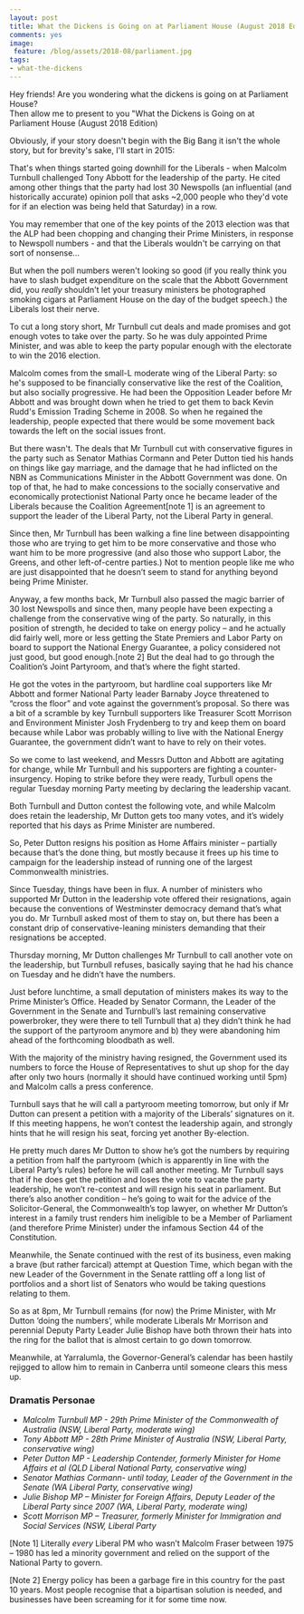 ```yaml
---
layout: post
title: What the Dickens is Going on at Parliament House (August 2018 Edition)
comments: yes
image:
 feature: /blog/assets/2018-08/parliament.jpg
tags:
- what-the-dickens
---
```


Hey friends! Are you wondering what the dickens is going on at Parliament House?  
Then allow me to present to you "What the Dickens is Going on at Parliament House (August 2018 Edition)

<!--more-->

Obviously, if your story doesn't begin with the Big Bang it isn't the whole story, but for brevity's sake, I'll start in 2015:

That's when things started going downhill for the Liberals - when Malcolm Turnbull challenged Tony Abbott for the leadership of the party. He cited among other things that the party had lost 30 Newspolls (an influential (and historically accurate) opinion poll that asks ~2,000 people who they'd vote for if an election was being held that Saturday) in a row. 

You may remember that one of the key points of the 2013 election was that the ALP had been chopping and changing their Prime Ministers, in response to Newspoll numbers - and that the Liberals wouldn't be carrying on that sort of nonsense...

But when the poll numbers weren't looking so good (if you really think you have to slash budget expenditure on the scale that the Abbott Government did, you *really* shouldn't let your treasury ministers be photographed smoking cigars at Parliament House on the day of the budget speech.) the Liberals lost their nerve.

To cut a long story short, Mr Turnbull cut deals and made promises and got enough votes to take over the party. So he was duly appointed Prime Minister, and was able to keep the party popular enough with the electorate to win the 2016 election.

Malcolm comes from the small-L moderate wing of the Liberal Party: so he's supposed to be financially conservative like the rest of the Coalition, but also socially progressive. He had been the Opposition Leader before Mr Abbott and was brought down when he tried to get them to back Kevin Rudd's Emission Trading Scheme in 2008. So when he regained the leadership, people expected that there would be some movement back towards the left on the social issues front.

But there wasn't. The deals that Mr Turnbull cut with conservative figures in the party such as Senator Mathias Cormann and Peter Dutton tied his hands on things like gay marriage, and the damage that he had inflicted on the NBN as Communications Minister in the Abbott Government was done. On top of that, he had to make concessions to the socially conservative and economically protectionist National Party once he became leader of the Liberals because the Coalition Agreement[note 1] is an agreement to support the leader of the Liberal Party, not the Liberal Party in general.

Since then, Mr Turnbull has been walking a fine line between disappointing those who are trying to get him to be more conservative and those who want him to be more progressive (and also those who support Labor, the Greens, and other left-of-centre parties.) Not to mention people like me who are just disappointed that he doesn’t seem to stand for anything beyond being Prime Minister.

Anyway, a few months back, Mr Turnbull also passed the magic barrier of 30 lost Newspolls and since then, many people have been expecting a challenge from the conservative wing of the party. So naturally, in this position of strength, he decided to take on energy policy – and he actually did fairly well, more or less getting the State Premiers and Labor Party on board to support the National Energy Guarantee, a policy considered not just good, but good enough.[note 2] But the deal had to go through the Coalition’s Joint Partyroom, and that’s where the fight started.

He got the votes in the partyroom, but hardline coal supporters like Mr Abbott and former National Party leader Barnaby Joyce threatened to “cross the floor” and vote against the government’s proposal. So there was a bit of a scramble by key Turnbull supporters like Treasurer Scott Morrison and Environment Minister Josh Frydenberg to try and keep them on board because while Labor was probably willing to live with the National Energy Guarantee, the government didn’t want to have to rely on their votes.

So we come to last weekend, and Messrs Dutton and Abbott are agitating for change, while Mr Turnbull and his supporters are fighting a counter-insurgency. Hoping to strike before they were ready, Turbull opens the regular Tuesday morning Party meeting by declaring the leadership vacant.

Both Turnbull and Dutton contest the following vote, and while Malcolm does retain the leadership, Mr Dutton gets too many votes, and it’s widely reported that his days as Prime Minister are numbered. 

So, Peter Dutton resigns his position as Home Affairs minister – partially because that’s the done thing, but mostly because it frees up his time to campaign for the leadership instead of running one of the largest Commonwealth ministries. 

Since Tuesday, things have been in flux. A number of ministers who supported Mr Dutton in the leadership vote offered their resignations, again because the conventions of Westminster democracy demand that’s what you do. Mr Turnbull asked most of them to stay on, but there has been a constant drip of conservative-leaning ministers demanding that their resignations be accepted.

Thursday morning, Mr Dutton challenges Mr Turnbull to call another vote on the leadership, but Turnbull refuses, basically saying that he had his chance on Tuesday and he didn’t have the numbers.

Just before lunchtime, a small deputation of ministers makes its way to the Prime Minister’s Office. Headed by Senator Cormann, the Leader of the Government in the Senate and Turnbull’s last remaining conservative powerbroker, they were there to tell Turnbull that a) they didn’t think he had the support of the partyroom anymore and b) they were abandoning him ahead of the forthcoming bloodbath as well.

With the majority of the ministry having resigned, the Government used its numbers to force the House of Representatives to shut up shop for the day after only two hours (normally it should have continued working until 5pm) and Malcolm calls a press conference.

Turnbull says that he will call a partyroom meeting tomorrow, but only if Mr Dutton can present a petition with a majority of the Liberals’ signatures on it. If this meeting happens, he won’t contest the leadership again, and strongly hints that he will resign his seat, forcing yet another By-election.

He pretty much dares Mr Dutton to show he’s got the numbers by requiring a petition from half the partyroom (which is apparently in line with the Liberal Party’s rules) before he will call another meeting. Mr Turnbull says that if he does get the petition and loses the vote to vacate the party leadership, he won’t re-contest and will resign his seat in parliament. But there’s also another condition – he’s going to wait for the advice of the Solicitor-General, the Commonwealth’s top lawyer, on whether Mr Dutton’s interest in a family trust renders him ineligible to be a Member of Parliament (and therefore Prime Minister) under the infamous Section 44 of the Constitution. 

Meanwhile, the Senate continued with the rest of its business, even making a brave (but rather farcical)  attempt at Question Time, which began with the new Leader of the Government in the Senate rattling off a long list of portfolios and a short list of Senators who would be taking questions relating to them. 

So as at 8pm, Mr Turnbull remains (for now) the Prime Minister, with Mr Dutton ‘doing the numbers’, while moderate Liberals Mr Morrison and perennial Deputy Party Leader Julie Bishop have both thrown their hats into the ring for the ballot that is almost certain to go down tomorrow. 

Meanwhile, at Yarralumla, the Governor-General’s calendar has been hastily rejigged to allow him to remain in Canberra until someone clears this mess up.

### Dramatis Personae
- *Malcolm Turnbull MP - 29th Prime Minister of the Commonwealth of Australia (NSW, Liberal Party, moderate wing)*
- *Tony Abbott MP - 28th Prime Minister of Australia (NSW, Liberal Party, conservative wing)*
- *Peter Dutton MP - Leadership Contender, formerly Minister for Home Affairs et al (QLD Liberal National Party, conservative wing)*
- *Senator Mathias Cormann- until today, Leader of the Government in the Senate (WA Liberal Party, conservative wing)*
- *Julie Bishop MP – Minister for Foreign Affairs, Deputy Leader of the Liberal Party since 2007 (WA, Liberal Party, moderate wing)*
- *Scott Morrison MP – Treasurer, formerly Minister for Immigration and Social Services (NSW, Liberal Party*

[Note 1] Literally *every* Liberal PM who wasn’t Malcolm Fraser between 1975 – 1980 has led a minority government and relied on the support of the National Party to govern.

[Note 2] Energy policy has been a garbage fire in this country for the past 10 years. Most people recognise that a bipartisan solution is needed, and businesses have been screaming for it for some time now.